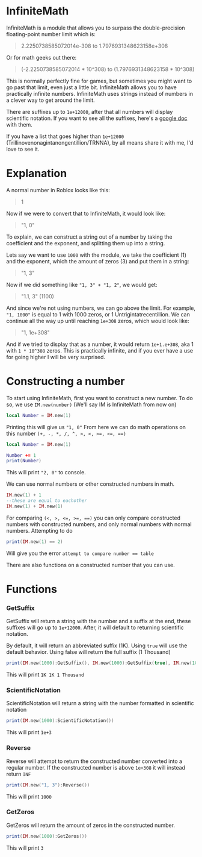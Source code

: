 # InfiniteMath

InfiniteMath is a module that allows you to surpass the double-precision floating-point number limit which is:

> 2.2250738585072014e-308 to 1.7976931348623158e+308

Or for math geeks out there:

> (-2.2250738585072014 * 10^308) to (1.7976931348623158 * 10^308)

This is normally perfectly fine for games, but sometimes you might want to go past that limit, even just a little bit. InfiniteMath allows you to have practically infinite numbers.
InfiniteMath uses strings instead of numbers in a clever way to get around the limit.

There are suffixes up to `1e+12000`, after that all numbers will display scientific notation. If you want to see all the suffixes, here's a [google doc](https://docs.google.com/document/d/e/2PACX-1vTB2zhx8PCdu5HpV5kwqmNx8BV9RCv44qZaljlTb0Mm0nkzwMQ2cI6aupxrNktrlylsp-QnbES-XteP/pub) with them.

If you have a list that goes higher than `1e+12000` (Trillinovenonagintanongentillion/TRNNA), by all means share it with me, I'd love to see it.

# Explanation

A normal number in Roblox looks like this:

> 1

Now if we were to convert that to InfiniteMath, it would look like:

> "1, 0"

To explain, we can construct a string out of a number by taking the coefficient and the exponent, and splitting them up into a string.

Lets say we want to use `1000` with the module, we take the coefficient (1) and the exponent, which the amount of zeros (3) and put them in a string:

> "1, 3"

Now if we did something like `"1, 3" + "1, 2"`, we would get:

> "1.1, 3" (1100)

And since we're not using numbers, we can go above the limit. For example, `"1, 1000"` is equal to 1 with 1000 zeros, or 1 Untrigintatrecentillion. We can continue all the way up until reaching `1e+308` zeros, which would look like:

> "1, 1e+308"

And if we tried to display that as a number, it would return `1e+1.e+308`, aka 1 with `1 * 10^308` zeros. This is practically infinite, and if you ever have a use for going higher I will be very surprised.

# Constructing a number

To start using InfiniteMath, first you want to construct a new number. To do so, we use `IM.new(number)` (We'll say IM is InfiniteMath from now on)
```lua
local Number = IM.new(1)
```

Printing this will give us `"1, 0"`
From here we can do math operations on this number `(+, -, *, /, ^, >, <, >=, <=, ==)`

```lua
local Number = IM.new(1)

Number += 1
print(Number)
```
This will print `"2, 0"` to console.

We can use normal numbers or other constructed numbers in math.
```lua
IM.new(1) + 1
--these are equal to eachother
IM.new(1) + IM.new(1)
```

For comparing `(<, >, <=, >=, ==)` you can only compare constructed numbers with constructed numbers, and only normal numbers with normal numbers. Attempting to do
```lua
print(IM.new(1) == 2)
```
Will give you the error `attempt to compare number == table`

There are also functions on a constructed number that you can use.

# Functions

### GetSuffix

GetSuffix will return a string with the number and a suffix at the end, these suffixes will go up to `1e+12000`. After, it will default to returning scientific notation.

By default, it will return an abbreviated suffix (1K). Using `true` will use the default behavior. Using false will return the full suffix (1 Thousand)
```lua
print(IM.new(1000):GetSuffix(), IM.new(1000):GetSuffix(true), IM.new(1000):GetSuffix(false))
```
This will print `1K 1K 1 Thousand`

### ScientificNotation

ScientificNotation will return a string with the number formatted in scientific notation
```lua
print(IM.new(1000):ScientificNotation())
```
This will print `1e+3`

### Reverse

Reverse will attempt to return the constructed number converted into a regular number. If the constructed number is above `1e+308` it will instead return `INF`
```lua
print(IM.new("1, 3"):Reverse())
```
This will print `1000`

### GetZeros

GetZeros will return the amount of zeros in the constructed number.
```lua
print(IM.new(1000):GetZeros())
```
This will print `3`
